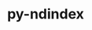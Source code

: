 ---
title: "py-ndindex"
layout: cache
categories: [package, develop]
meta: {"compilers": ["none"], "num_specs": 9, "num_specs_by_stack": {"e4s": 9, "root": 9}, "oss": ["ubuntu22.04"], "platforms": ["linux"], "stacks": ["e4s", "root"], "targets": ["x86_64_v3"], "versions": ["1.7"]}
spec_details: [{"compiler": "none", "hash": "6wjlraxa7usuxnlqr3se5ln6tqtyujm6", "os": "ubuntu22.04", "platform": "linux", "size": "-", "stacks": ["e4s", "root"], "target": "x86_64_v3", "variants": ["build_system=python_pip"], "versions": ["1.7"]}, {"compiler": "none", "hash": "awittsjpvzzakrks7tmd27qfrakosnim", "os": "ubuntu22.04", "platform": "linux", "size": "-", "stacks": ["e4s", "root"], "target": "x86_64_v3", "variants": ["build_system=python_pip"], "versions": ["1.7"]}, {"compiler": "none", "hash": "i4deu53qyisjiradal7s2vrotv6erckd", "os": "ubuntu22.04", "platform": "linux", "size": "-", "stacks": ["e4s", "root"], "target": "x86_64_v3", "variants": ["build_system=python_pip"], "versions": ["1.7"]}, {"compiler": "none", "hash": "ndlkwjfvmjxyt5dkhzczgzwr2q6okebs", "os": "ubuntu22.04", "platform": "linux", "size": "-", "stacks": ["e4s", "root"], "target": "x86_64_v3", "variants": ["build_system=python_pip"], "versions": ["1.7"]}, {"compiler": "none", "hash": "pavmsqjvukquo77vsvfri2ti3agtwtnf", "os": "ubuntu22.04", "platform": "linux", "size": "-", "stacks": ["e4s", "root"], "target": "x86_64_v3", "variants": ["build_system=python_pip"], "versions": ["1.7"]}, {"compiler": "none", "hash": "qfggkvwvpkqlkj2rwqpa5ycav732ihz7", "os": "ubuntu22.04", "platform": "linux", "size": "-", "stacks": ["e4s", "root"], "target": "x86_64_v3", "variants": ["build_system=python_pip"], "versions": ["1.7"]}, {"compiler": "none", "hash": "rxh327fg4cxkm2knc62h32g6afxxhmao", "os": "ubuntu22.04", "platform": "linux", "size": "-", "stacks": ["e4s", "root"], "target": "x86_64_v3", "variants": ["build_system=python_pip"], "versions": ["1.7"]}, {"compiler": "none", "hash": "sktswft4fmzlxpfyjbkq43btzo2hcwhc", "os": "ubuntu22.04", "platform": "linux", "size": "-", "stacks": ["e4s", "root"], "target": "x86_64_v3", "variants": ["build_system=python_pip"], "versions": ["1.7"]}, {"compiler": "none", "hash": "yozvcfyy6nx2gfuuzdqmqgay5t24drp4", "os": "ubuntu22.04", "platform": "linux", "size": "-", "stacks": ["e4s", "root"], "target": "x86_64_v3", "variants": ["build_system=python_pip"], "versions": ["1.7"]}]
---